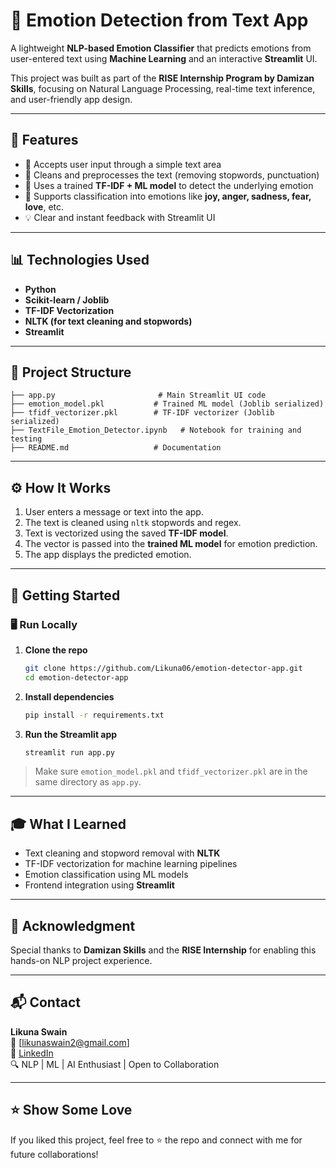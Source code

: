 
# 🧠 Emotion Detection from Text App

A lightweight **NLP-based Emotion Classifier** that predicts emotions from user-entered text using **Machine Learning** and an interactive **Streamlit** UI.

This project was built as part of the **RISE Internship Program by Damizan Skills**, focusing on Natural Language Processing, real-time text inference, and user-friendly app design.

---

## 🚀 Features

- 🧾 Accepts user input through a simple text area
- 🧹 Cleans and preprocesses the text (removing stopwords, punctuation)
- 🧠 Uses a trained **TF-IDF + ML model** to detect the underlying emotion
- 🎯 Supports classification into emotions like **joy, anger, sadness, fear, love**, etc.
- 💡 Clear and instant feedback with Streamlit UI

---

## 📊 Technologies Used

- **Python**  
- **Scikit-learn / Joblib**  
- **TF-IDF Vectorization**  
- **NLTK (for text cleaning and stopwords)**  
- **Streamlit**  

---

## 📁 Project Structure

```
├── app.py                       # Main Streamlit UI code
├── emotion_model.pkl           # Trained ML model (Joblib serialized)
├── tfidf_vectorizer.pkl        # TF-IDF vectorizer (Joblib serialized)
├── TextFile_Emotion_Detector.ipynb   # Notebook for training and testing
├── README.md                   # Documentation
```

---

## ⚙️ How It Works

1. User enters a message or text into the app.
2. The text is cleaned using `nltk` stopwords and regex.
3. Text is vectorized using the saved **TF-IDF model**.
4. The vector is passed into the **trained ML model** for emotion prediction.
5. The app displays the predicted emotion.

---

## 🚀 Getting Started

### 🖥️ Run Locally

1. **Clone the repo**
   ```bash
   git clone https://github.com/Likuna06/emotion-detector-app.git
   cd emotion-detector-app
   ```

2. **Install dependencies**
   ```bash
   pip install -r requirements.txt
   ```

3. **Run the Streamlit app**
   ```bash
   streamlit run app.py
   ```

> Make sure `emotion_model.pkl` and `tfidf_vectorizer.pkl` are in the same directory as `app.py`.

---

## 🎓 What I Learned

- Text cleaning and stopword removal with **NLTK**
- TF-IDF vectorization for machine learning pipelines
- Emotion classification using ML models
- Frontend integration using **Streamlit**

---

## 🙏 Acknowledgment

Special thanks to **Damizan Skills** and the **RISE Internship** for enabling this hands-on NLP project experience.

---

## 📬 Contact

**Likuna Swain**  
📧 [likunaswain2@gmail.com]  
🔗 [LinkedIn](https://www.linkedin.com/in/likuna-swain-b25208346/)  
🔍 NLP | ML | AI Enthusiast | Open to Collaboration

---

## ⭐ Show Some Love

If you liked this project, feel free to ⭐ the repo and connect with me for future collaborations!

